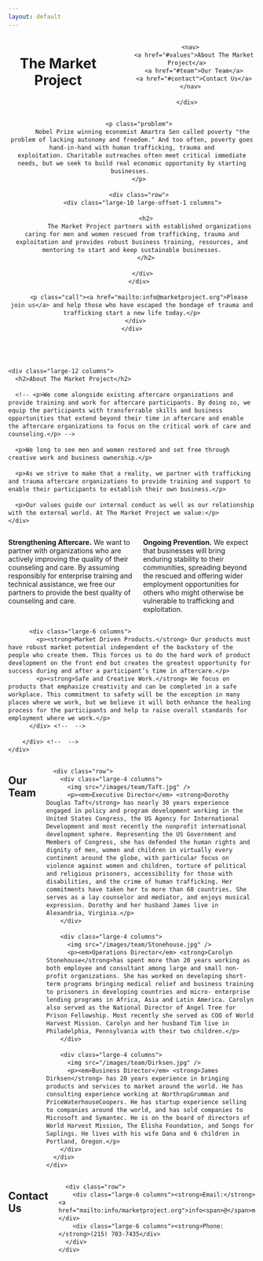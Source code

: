 ```yaml
---
layout: default
---
```

<header>
  <div class="row">
    <div class="large-12 columns">
      <h1>The Market Project</h1>

      <nav>
        <a href="#values">About The Market Project</a>
        <a href="#team">Our Team</a>
        <a href="#contact">Contact Us</a>
      </nav>

    </div>
  </div>

  <section id="about">
    <div class="row">
      <div class="large-12 columns">

        <p class="problem">
          Nobel Prize winning economist Amartra Sen called poverty "the problem of lacking autonomy and freedom." And too often, poverty goes hand-in-hand with human trafficking, trauma and exploitation. Charitable outreaches often meet critical immediate needs, but we seek to build real economic opportunity by starting businesses. 
        </p>

        <div class="row">
          <div class="large-10 large-offset-1 columns">

            <h2>
              The Market Project partners with established organizations caring for men and women rescued from trafficking, trauma and exploitation and provides robust business training, resources, and mentoring to start and keep sustainable businesses.
            </h2>

          </div>
        </div>

        <p class="call"><a href="mailto:info@marketproject.org">Please join us</a> and help those who have escaped the bondage of trauma and trafficking start a new life today.</p>
      </div>
    </div>
  </section>

</header>

<section id="values">
  <div class="row vision-mission">

    <div class="large-12 columns">
      <h2>About The Market Project</h2>

      <!-- <p>We come alongside existing aftercare organizations and provide training and work for aftercare participants. By doing so, we equip the participants with transferrable skills and business opportunities that extend beyond their time in aftercare and enable the aftercare organizations to focus on the critical work of care and counseling.</p> -->

      <p>We long to see men and women restored and set free through creative work and business ownership.</p>

      <p>As we strive to make that a reality, we partner with trafficking and trauma aftercare organizations to provide training and support to enable their participants to establish their own business.</p>

      <p>Our values guide our internal conduct as well as our relationship with the external world. At The Market Project we value:</p>
    </div>
  </div> <!--  vision-mission -->

  <div class="row">
    <div class="large-12 columns">
        <div class="row">
          <div class="large-6 columns">
            <p><strong>Strengthening Aftercare.</strong> We want to partner with organizations who are actively improving the quality of their counseling and care. By assuming responsibly for enterprise training and technical assistance, we free our partners to provide the best quality of counseling and care.</p>
            <p><strong>Ongoing Prevention.</strong> We expect that businesses will bring enduring stability to their communities, spreading beyond the rescued and offering wider employment opportunities for others who might otherwise be vulnerable to trafficking and exploitation.</p>
          </div> <!--  -->

          <div class="large-6 columns">
            <p><strong>Market Driven Products.</strong> Our products must have robust market potential independent of the backstory of the people who create them. This forces us to do the hard work of product development on the front end but creates the greatest opportunity for success during and after a participant’s time in aftercare.</p>
            <p><strong>Safe and Creative Work.</strong> We focus on products that emphasize creativity and can be completed in a safe workplace. This commitment to safety will be the exception in many places where we work, but we believe it will both enhance the healing process for the participants and help to raise overall standards for employment where we work.</p>
          </div> <!--  -->

        </div> <!--  -->
    </div>
  </div>
</section>

<section class="photo">
  <div id="parallax-background"></div>
</section>

<section id="team">
  <div class="row">
    <div class="large-12 columns">
      <h2>Our Team</h2>

      <div class="row">
        <div class="large-4 columns">
          <img src="/images/team/Taft.jpg" />
          <p><em>Executive Director</em> <strong>Dorothy Douglas Taft</strong> has nearly 30 years experience engaged in policy and program development working in the United States Congress, the US Agency for International Development and most recently the nonprofit international development sphere. Representing the US Government and Members of Congress, she has defended the human rights and dignity of men, women and children in virtually every continent around the globe, with particular focus on violence against women and children, torture of political and religious prisoners, accessibility for those with disabilities, and the crime of human trafficking. Her commitments have taken her to more than 60 countries. She serves as a lay counselor and mediator, and enjoys musical expression. Dorothy and her husband James live in Alexandria, Virginia.</p>
        </div>

        <div class="large-4 columns">
          <img src="/images/team/Stonehouse.jpg" />
          <p><em>Operations Director</em> <strong>Carolyn Stonehouse</strong>has spent more than 20 years working as both employee and consultant among large and small non-profit organizations. She has worked on developing short-term programs bringing medical relief and business training to prisoners in developing countries and micro- enterprise lending programs in Africa, Asia and Latin America. Carolyn also served as the National Director of Angel Tree for Prison Fellowship. Most recently she served as COO of World Harvest Mission. Carolyn and her husband Tim live in Philadelphia, Pennsylvania with their two children.</p>
        </div>

        <div class="large-4 columns">
          <img src="/images/team/Dirksen.jpg" />
          <p><em>Business Director</em> <strong>James Dirksen</strong> has 20 years experience in bringing products and services to market around the world. He has consulting experience working at NorthrupGrumman and PriceWaterhouseCoopers. He has startup experience selling to companies around the world, and has sold companies to Microsoft and Symantec. He is on the board of directors of World Harvest Mission, The Elisha Foundation, and Songs for Saplings. He lives with his wife Dana and 6 children in Portland, Oregon.</p>
        </div>
      </div>
    </div>
  </div>
</section>
<section id="contact">
  <div class="row contact">
    <div class="large-12 columns">
      <h2>Contact Us</h2>

      <div class="row">
        <div class="large-6 columns"><strong>Email:</strong> <a href="mailto:info/marketproject.org">info<span>@</span>marketproject.org</a></div>
        <div class="large-6 columns"><strong>Phone: </strong>(215) 703-7435</div>
      </div>
    </div>
  </div>
</section>
